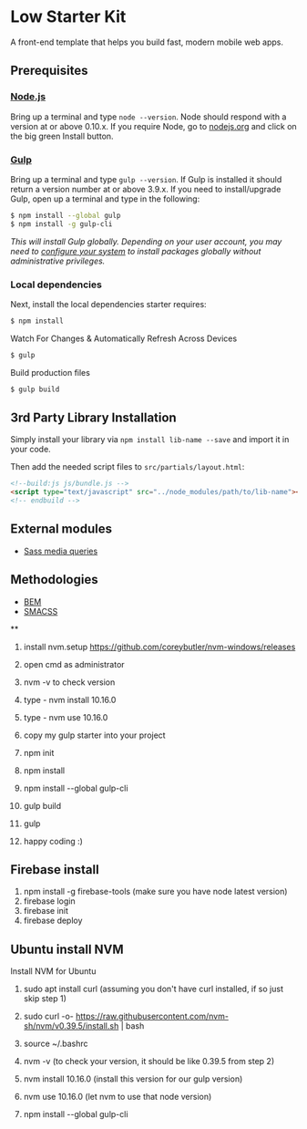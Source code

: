 # Low Starter Kit

A front-end template that helps you build fast, modern mobile web apps.

## Prerequisites

### [Node.js](https://nodejs.org)

Bring up a terminal and type `node --version`.
Node should respond with a version at or above 0.10.x.
If you require Node, go to [nodejs.org](https://nodejs.org) and click on the big green Install button.

### [Gulp](http://gulpjs.com)

Bring up a terminal and type `gulp --version`.
If Gulp is installed it should return a version number at or above 3.9.x.
If you need to install/upgrade Gulp, open up a terminal and type in the following:

```sh
$ npm install --global gulp
$ npm install -g gulp-cli
```

_This will install Gulp globally. Depending on your user account, you may need to [configure your system](https://github.com/sindresorhus/guides/blob/master/npm-global-without-sudo.md) to install packages globally without administrative privileges._

### Local dependencies

Next, install the local dependencies starter requires:

```sh
$ npm install
```

Watch For Changes & Automatically Refresh Across Devices

```sh
$ gulp
```

Build production files

```sh
$ gulp build
```

## 3rd Party Library Installation

Simply install your library via `npm install lib-name --save` and import it in your code.

Then add the needed script files to `src/partials/layout.html`:

```html
<!--build:js js/bundle.js -->
<script type="text/javascript" src="../node_modules/path/to/lib-name"></script>
<!-- endbuild -->
```

## External modules

- [Sass media queries](https://github.com/paranoida/sass-mediaqueries)

## Methodologies

- [BEM](http://getbem.com/)
- [SMACSS](https://smacss.com/)

\*\*

1. install nvm.setup             https://github.com/coreybutler/nvm-windows/releases

2. open cmd as administrator

3. nvm -v to check version

4. type - nvm install 10.16.0

5. type - nvm use 10.16.0

6. copy my gulp starter into your project

7. npm init

8. npm install

9. npm install --global gulp-cli

10. gulp build

11. gulp

12. happy coding :)




## Firebase install

1. npm install -g firebase-tools (make sure you have node latest version)
2. firebase login
3. firebase init
4. firebase deploy


## Ubuntu install NVM

Install NVM for Ubuntu

1. sudo apt install curl   (assuming you don't have curl installed, if so just skip step 1)

2. sudo curl -o- https://raw.githubusercontent.com/nvm-sh/nvm/v0.39.5/install.sh | bash

3. source ~/.bashrc   

4. nvm -v  (to check your version, it should be like 0.39.5 from step 2)

5. nvm install 10.16.0  (install this version for our gulp version)

6. nvm use 10.16.0 (let nvm to use that node version)

7. npm install --global gulp-cli
